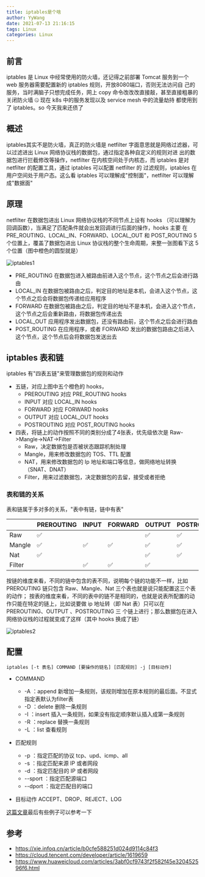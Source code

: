 ```yaml
---
title: iptables是个啥
author: YyWang
date: 2021-07-13 21:16:15
tags: Linux
categories: Linux
---
```

## 前言
iptables 是 Linux 中经常使用的防火墙，还记得之前部署 Tomcat 服务到一个 web 服务器需要配置新的 iptables 规则，开放8080端口，否则无法访问自
己的服务，当时满脑子只想完成任务，网上 copy 命令改改改直接敲，甚至直接粗暴的关闭防火墙 🤐 现在 k8s 中的服务发现以及 service mesh 中的流量劫持
都使用到了 iptables。so 今天我来还债了

## 概述
iptables其实不是防火墙，真正的防火墙是 netfilter 字面意思就是网络过滤器，可以过滤进出 Linux 网络协议栈的数据包，通过指定各种自定义的规则对进
出的数据包进行拦截修改等操作，netfilter 在内核空间处于内核态，而 iptables 是对 netfilter 的配置工具，通过 iptables 可以配置 netfilter 的
过滤规则，iptables 在用户空间处于用户态。这么看 iptables 可以理解成"控制面"，netfilter 可以理解成"数据面"

## 原理
netfilter 在数据包进出 Linux 网络协议栈的不同节点上设有 hooks （可以理解为回调函数），当满足了匹配条件就会出发回调进行后面的操作，hooks 主要
在 PRE_ROUTING、LOCAL_IN、FORWARD、LOCAL_OUT 和 POST_ROUTING 5个位置上，覆盖了数据包进出 Linux 协议栈的整个生命周期，来整一张图看下这
5个位置（图中橙色的圆型就是）

![iptables1](/images/iptables1.png)

* PRE_ROUTING 在数据包进入被路由前进入这个节点，这个节点之后会进行路由
* LOCAL_IN 在数据包被路由之后，判定目的地址是本机，会进入这个节点，这个节点之后会将数据包传递给应用程序
* FORWARD 在数据包被路由之后，判定目的地址不是本机，会进入这个节点，这个节点之后会重新路由，将数据包传递出去
* LOCAL_OUT 应用程序发出数据包，还没有路由前，这个节点之后会进行路由
* POST_ROUTING 在应用程序，或者 FORWARD 发出的数据包路由之后进入这个节点，这个节点后会将数据包发送出去

## iptables 表和链
iptables 有"四表五链"来管理数据包的规则和动作

* 五链，对应上图中五个橙色的 hooks，
  * PREROUTING 对应 PRE_ROUTING hooks
  * INPUT 对应 LOCAL_IN hooks
  * FORWARD 对应 FORWARD hooks
  * OUTPUT 对应 LOCAL_OUT hooks
  * POSTROUTING 对应 POST_ROUTING hooks
* 四表，将链上的动作按照不同的类别分成了4张表，优先级依次是 Raw->Mangle->NAT->Filter
  * Raw，决定数据包是否被状态跟踪机制处理
  * Mangle，用来修改数据包的 TOS、TTL 配置
  * NAT，用来修改数据包的 Ip 地址和端口等信息，做网络地址转换（SNAT、DNAT）
  * Filter，用来过滤数据包，决定数据包的去留，接受或者拒绝
  
### 表和链的关系
表和链属于多对多的关系，"表中有链，链中有表"

| | PREROUTING | INPUT | FORWARD | OUTPUT | POSTROUTING |
|---|---|---|---|---|---|
|Raw| ✅ | | | ✅ | ✅ |
|Mangle| ✅ | ✅ | ✅ | ✅ | ✅ |
|Nat| ✅ | | | ✅ | ✅ |
|Filter| | ✅ | ✅ | ✅ | |

按链的维度来看，不同的链中包含的表不同，说明每个链的功能不一样，比如 PREROUTING 链只包含 Raw、Mangle、Nat 三个表也就是说只能配置这三个表的动作；
按表的维度来看，不同的表中的链不是相同的，也就是说表所配置的动作只能在特定的链上，比如说要做 ip 地址转（即 Nat 表）只可以在 PREROUTING、OUTPUT
、POSTROUTING 三 个链上进行；那么数据包在进入网络协议栈的过程就变成了这样（其中 hooks 换成了链）

![iptables2](/images/iptables2.png)

## 配置

```
iptables [-t 表名] COMMAND [要操作的链名] [匹配规则] -j [目标动作]
```

* COMMAND
  * -A ：append 新增加一条规则，该规则增加在原本规则的最后面。不显式指定表默认为filter表
  * -D ：delete 删除一条规则
  * -I ：insert 插入一条规则，如果没有指定顺序默认插入成第一条规则
  * -R ：replace 替换一条规则
  * -L ：list 查看规则
  
* 匹配规则
  * -p ：指定匹配的协议 tcp、upd、icmp、all
  * -s ：指定匹配来源 IP 或者网段
  * -d ：指定匹配目的 IP 或者网段
  * --sport ：指定匹配源端口 
  * --dport ：指定匹配目的端口

* 目标动作 ACCEPT、DROP、REJECT、LOG

[这篇文章](https://www.huaweicloud.com/articles/3abf0cf9743f2f582f45e320452596f6.html)最后有些例子可以参考一下

## 参考

* https://xie.infoq.cn/article/b0cfe588251d024d9114c84f3
* https://cloud.tencent.com/developer/article/1619659
* https://www.huaweicloud.com/articles/3abf0cf9743f2f582f45e320452596f6.html